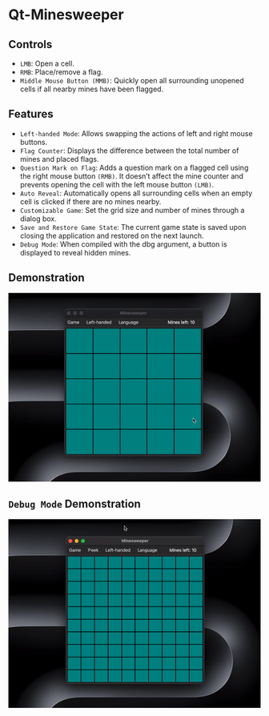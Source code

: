 # Qt-Minesweeper
## Controls
* `LMB`: Open a cell.
* `RMB`: Place/remove a flag.
* `Middle Mouse Button (MMB)`: Quickly open all surrounding unopened cells if all nearby mines have been flagged.

## Features
* `Left-handed Mode`: Allows swapping the actions of left and right mouse buttons.
* `Flag Counter`: Displays the difference between the total number of mines and placed flags.
* `Question Mark on Flag`: Adds a question mark on a flagged cell using the right mouse button `(RMB)`. It doesn’t affect the mine counter and prevents opening the cell with the left mouse button `(LMB)`.
* `Auto Reveal`: Automatically opens all surrounding cells when an empty cell is clicked if there are no mines nearby.
* `Customizable Game`: Set the grid size and number of mines through a dialog box.
* `Save and Restore Game State`: The current game state is saved upon closing the application and restored on the next launch.
* `Debug Mode`: When compiled with the dbg argument, a button is displayed to reveal hidden mines.

## Demonstration
![showcase](https://github.com/999ashu/Qt-Minesweeper/blob/main/showcase.gif)

## `Debug Mode` Demonstration
![showcasedbg](https://github.com/999ashu/Qt-Minesweeper/blob/main/showcasedbg.gif)
